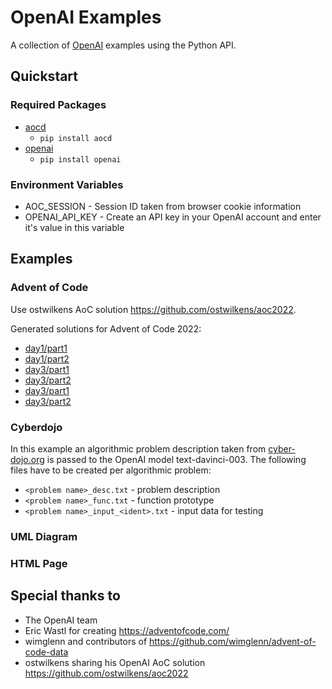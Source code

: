 # OpenAI Examples
A collection of [OpenAI](https://openai.com/) examples using the Python API.

## Quickstart
### Required Packages
* [aocd](https://github.com/wimglenn/advent-of-code-data)
    * `pip install aocd`
* [openai](https://github.com/openai/openai-python)
    * `pip install openai`
### Environment Variables
* AOC_SESSION - Session ID taken from browser cookie information
* OPENAI_API_KEY - Create an API key in your OpenAI account and enter it's value in this variable

## Examples
### Advent of Code
Use ostwilkens AoC solution https://github.com/ostwilkens/aoc2022.

Generated solutions for Advent of Code 2022:
* [day1/part1](aoc/2022-1-1.py)
* [day1/part2](aoc/2022-1-2.py)
* [day3/part1](aoc/2022-3-1.py)
* [day3/part2](aoc/2022-3-2.py)
* [day3/part1](aoc/2022-4-1.py)
* [day3/part2](aoc/2022-4-2.py)

### Cyberdojo
In this example an algorithmic problem description taken from [cyber-dojo.org](https://cyber-dojo.org) is passed to the OpenAI model text-davinci-003. 
The following files have to be created per algorithmic problem:
* `<problem name>_desc.txt` - problem description
* `<problem name>_func.txt` - function prototype
* `<problem name>_input_<ident>.txt` - input data for testing

### UML Diagram

### HTML Page

## Special thanks to
* The OpenAI team
* Eric Wastl for creating https://adventofcode.com/
* wimglenn and contributors of https://github.com/wimglenn/advent-of-code-data
* ostwilkens sharing his OpenAI AoC solution https://github.com/ostwilkens/aoc2022 
